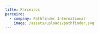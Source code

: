 ```yaml
---
title: Parceiros
parceiro:
  - company: Pathfinder International
    image: /assets/uploads/pathfinder.svg
---
```


